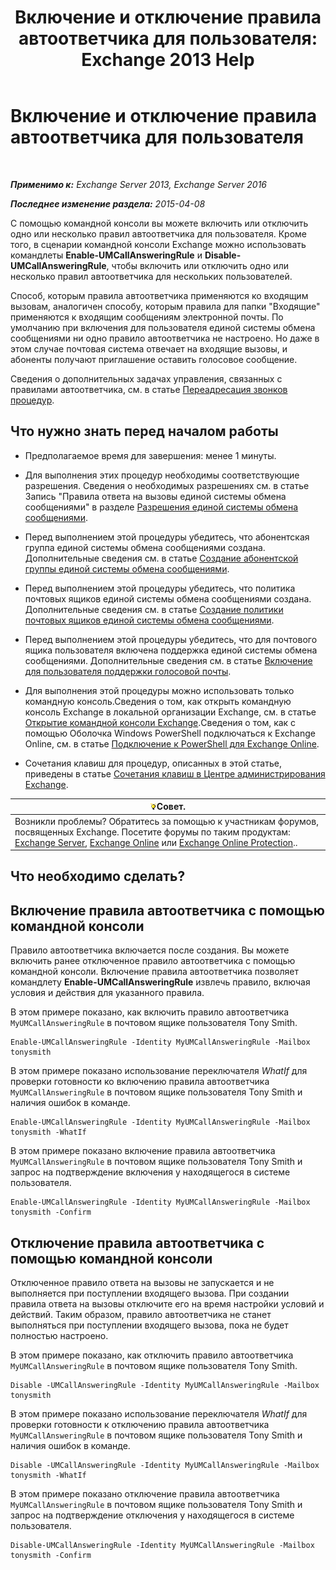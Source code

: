 ﻿---
title: 'Включение и отключение правила автоответчика для пользователя: Exchange 2013 Help'
TOCTitle: Включение и отключение правила автоответчика для пользователя
ms:assetid: f9e40ac3-117f-44f6-9ab1-dc9f4c72e8ac
ms:mtpsurl: https://technet.microsoft.com/ru-ru/library/Dn140252(v=EXCHG.150)
ms:contentKeyID: 54652104
ms.date: 04/30/2018
mtps_version: v=EXCHG.150
ms.translationtype: HT
---

# Включение и отключение правила автоответчика для пользователя

 

_**Применимо к:** Exchange Server 2013, Exchange Server 2016_

_**Последнее изменение раздела:** 2015-04-08_

С помощью командной консоли вы можете включить или отключить одно или несколько правил автоответчика для пользователя. Кроме того, в сценарии командной консоли Exchange можно использовать командлеты **Enable-UMCallAnsweringRule** и **Disable-UMCallAnsweringRule**, чтобы включить или отключить одно или несколько правил автоответчика для нескольких пользователей.

Способ, которым правила автоответчика применяются ко входящим вызовам, аналогичен способу, которым правила для папки "Входящие" применяются к входящим сообщениям электронной почты. По умолчанию при включения для пользователя единой системы обмена сообщениями ни одно правило автоответчика не настроено. Но даже в этом случае почтовая система отвечает на входящие вызовы, и абоненты получают приглашение оставить голосовое сообщение.

Сведения о дополнительных задачах управления, связанных с правилами автоответчика, см. в статье [Переадресация звонков процедур](forwarding-calls-procedures-exchange-2013-help.md).

## Что нужно знать перед началом работы

  - Предполагаемое время для завершения: менее 1 минуты.

  - Для выполнения этих процедур необходимы соответствующие разрешения. Сведения о необходимых разрешениях см. в статье Запись "Правила ответа на вызовы единой системы обмена сообщениями" в разделе [Разрешения единой системы обмена сообщениями](unified-messaging-permissions-exchange-2013-help.md).

  - Перед выполнением этой процедуры убедитесь, что абонентская группа единой системы обмена сообщениями создана. Дополнительные сведения см. в статье [Создание абонентской группы единой системы обмена сообщениями](create-a-um-dial-plan-exchange-2013-help.md).

  - Перед выполнением этой процедуры убедитесь, что политика почтовых ящиков единой системы обмена сообщениями создана. Дополнительные сведения см. в статье [Создание политики почтовых ящиков единой системы обмена сообщениями](create-a-um-mailbox-policy-exchange-2013-help.md).

  - Перед выполнением этой процедуры убедитесь, что для почтового ящика пользователя включена поддержка единой системы обмена сообщениями. Дополнительные сведения см. в статье [Включение для пользователя поддержки голосовой почты](enable-a-user-for-voice-mail-exchange-2013-help.md).

  - Для выполнения этой процедуры можно использовать только командную консоль.Сведения о том, как открыть командную консоль Exchange в локальной организации Exchange, см. в статье [Открытие командной консоли Exchange](https://technet.microsoft.com/ru-ru/library/dd638134\(v=exchg.150\)).Сведения о том, как с помощью Оболочка Windows PowerShell подключаться к Exchange Online, см. в статье [Подключение к PowerShell для Exchange Online](https://go.microsoft.com/fwlink/p/?linkid=396554).

  - Сочетания клавиш для процедур, описанных в этой статье, приведены в статье [Сочетания клавиш в Центре администрирования Exchange](keyboard-shortcuts-in-the-exchange-admin-center-exchange-online-protection-help.md).

<table>
<thead>
<tr class="header">
<th><img src="images/Bb124558.tip(EXCHG.150).gif" title="Совет" alt="Совет" />Совет.</th>
</tr>
</thead>
<tbody>
<tr class="odd">
<td>Возникли проблемы? Обратитесь за помощью к участникам форумов, посвященных Exchange. Посетите форумы по таким продуктам: <a href="https://go.microsoft.com/fwlink/p/?linkid=60612">Exchange Server</a>, <a href="https://go.microsoft.com/fwlink/p/?linkid=267542">Exchange Online</a> или <a href="https://go.microsoft.com/fwlink/p/?linkid=285351">Exchange Online Protection</a>..</td>
</tr>
</tbody>
</table>


## Что необходимо сделать?

## Включение правила автоответчика с помощью командной консоли

Правило автоответчика включается после создания. Вы можете включить ранее отключенное правило автоответчика с помощью командной консоли. Включение правила автоответчика позволяет командлету **Enable-UMCallAnsweringRule** извлечь правило, включая условия и действия для указанного правила.

В этом примере показано, как включить правило автоответчика `MyUMCallAnsweringRule` в почтовом ящике пользователя Tony Smith.

    Enable-UMCallAnsweringRule -Identity MyUMCallAnsweringRule -Mailbox tonysmith

В этом примере показано использование переключателя *WhatIf* для проверки готовности ко включению правила автоответчика `MyUMCallAnsweringRule` в почтовом ящике пользователя Tony Smith и наличия ошибок в команде.

    Enable-UMCallAnsweringRule -Identity MyUMCallAnsweringRule -Mailbox tonysmith -WhatIf

В этом примере показано включение правила автоответчика `MyUMCallAnsweringRule` в почтовом ящике пользователя Tony Smith и запрос на подтверждение включения у находящегося в системе пользователя.

    Enable-UMCallAnsweringRule -Identity MyUMCallAnsweringRule -Mailbox tonysmith -Confirm

## Отключение правила автоответчика с помощью командной консоли

Отключенное правило ответа на вызовы не запускается и не выполняется при поступлении входящего вызова. При создании правила ответа на вызовы отключите его на время настройки условий и действий. Таким образом, правило автоответчика не станет выполняться при поступлении входящего вызова, пока не будет полностью настроено.

В этом примере показано, как отключить правило автоответчика `MyUMCallAnsweringRule` в почтовом ящике пользователя Tony Smith.

    Disable -UMCallAnsweringRule -Identity MyUMCallAnsweringRule -Mailbox tonysmith

В этом примере показано использование переключателя *WhatIf* для проверки готовности к отключению правила автоответчика `MyUMCallAnsweringRule` в почтовом ящике пользователя Tony Smith и наличия ошибок в команде.

    Disable -UMCallAnsweringRule -Identity MyUMCallAnsweringRule -Mailbox tonysmith -WhatIf

В этом примере показано отключение правила автоответчика `MyUMCallAnsweringRule` в почтовом ящике пользователя Tony Smith и запрос на подтверждение отключения у находящегося в системе пользователя.

    Disable-UMCallAnsweringRule -Identity MyUMCallAnsweringRule -Mailbox tonysmith -Confirm

